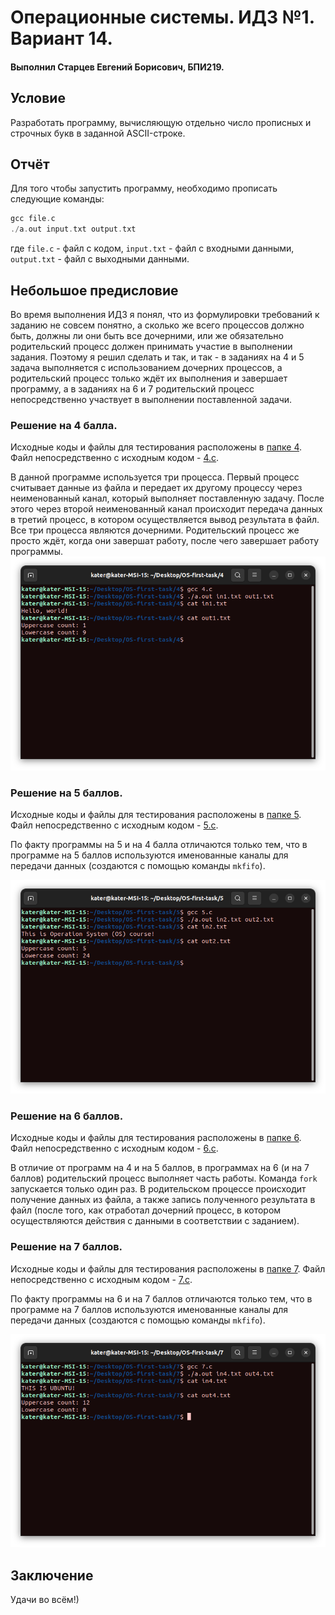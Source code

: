 # Операционные системы. ИДЗ №1. Вариант 14.

#### Выполнил Старцев Евгений Борисович, БПИ219.

## Условие

Разработать программу, вычисляющую отдельно число прописных и строчных букв в заданной ASCII-строке.

## Отчёт

Для того чтобы запустить программу, необходимо прописать следующие команды:

```c
gcc file.c
./a.out input.txt output.txt
```

где `file.c` - файл с кодом, `input.txt` - файл с входными данными, `output.txt` - файл с выходными данными.

## Небольшое предисловие

Во время выполнения ИДЗ я понял, что из формулировки требований к заданию не совсем понятно, а сколько же всего
процессов должно быть, должны ли они быть все дочерними, или же обязательно родительский процесс должен принимать
участие в выполнении задания. Поэтому я решил сделать и так, и так - в заданиях на 4 и 5 задача выполняется с
использованием дочерних процессов, а родительский процесс только ждёт их выполнения и завершает программу, а в заданиях
на 6 и 7 родительский процесс непосредственно участвует в выполнении поставленной задачи.

### Решение на 4 балла.

Исходные коды и файлы для тестирования расположены в [папке 4](4). Файл непосредственно с исходным кодом - [4.c](4/4.c).

В данной программе используется три процесса. Первый процесс считывает данные из файла и передает их другому процессу
через неименованный канал, который выполняет поставленную задачу. После этого через второй неименованный канал
происходит передача данных в третий процесс, в котором осуществляется вывод результата в файл. Все три процесса являются
дочерними. Родительский процесс же просто ждёт, когда они завершат работу, после чего завершает работу программы.
![img](4/img.png)

### Решение на 5 баллов.

Исходные коды и файлы для тестирования расположены в [папке 5](5). Файл непосредственно с исходным кодом - [5.c](5/5.c).

По факту программы на 5 и на 4 балла отличаются только тем, что в программе на 5 баллов используются именованные каналы
для передачи данных (создаются с помощью команды `mkfifo`).

![img](5/img.png)

### Решение на 6 баллов.

Исходные коды и файлы для тестирования расположены в [папке 6](6). Файл непосредственно с исходным кодом - [6.c](6/6.c).

В отличие от программ на 4 и на 5 баллов, в программах на 6 (и на 7 баллов) родительский процесс выполняет часть работы.
Команда `fork` запускается только один раз. В родительском процессе происходит получение
данных из файла, а также запись полученного результата в файл (после того, как отработал дочерний процесс, в котором
осуществляются действия с данными в соответствии с заданием).

### Решение на 7 баллов.

Исходные коды и файлы для тестирования расположены в [папке 7](7). Файл непосредственно с исходным кодом - [7.c](7/7.c).

По факту программы на 6 и на 7 баллов отличаются только тем, что в программе на 7 баллов используются именованные каналы
для передачи данных (создаются с помощью команды `mkfifo`).

![img](7/img.png)

## Заключение

Удачи во всём!)






